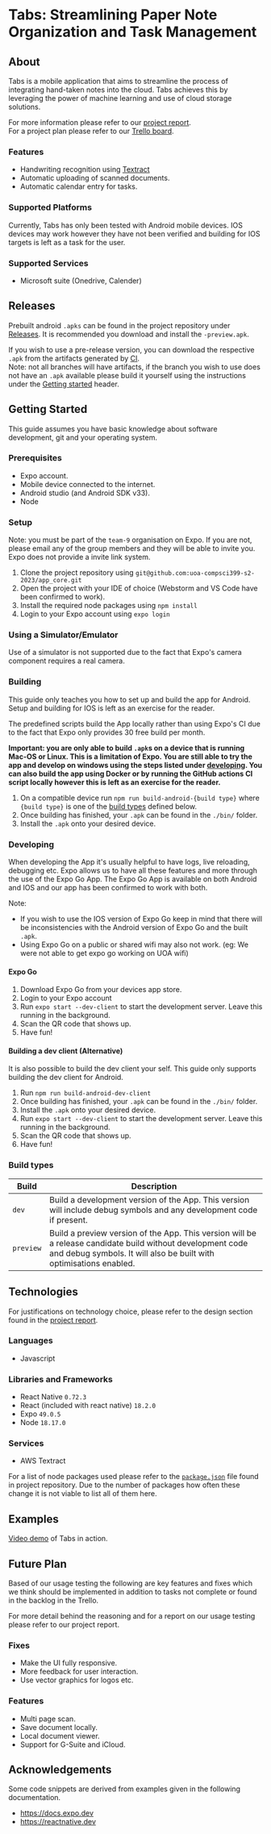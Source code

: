 # Tabs: Streamlining Paper Note Organization and Task Management

## About
Tabs is a mobile application that aims to streamline the process of integrating hand-taken
notes into the cloud. Tabs achieves this by leveraging the power of machine learning and use 
of cloud storage solutions. 

For more information please refer to our [project report](https://docs.google.com/document/d/1ZNyd0SyXUW9y9Yw4eIKm6GrkFeYUbCFS/edit?usp=sharing&ouid=109097623349778516507&rtpof=true&sd=true). <br>
For a project plan please refer to our 
[Trello board](https://trello.com/w/workspace05615787/home).

### Features

- Handwriting recognition using [Textract](https://aws.amazon.com/textract/)
- Automatic uploading of scanned documents.
- Automatic calendar entry for tasks. 

### Supported Platforms

Currently, Tabs has only been tested with Android mobile devices. IOS devices may work however
they have not been verified and building for IOS targets is left as a task for the user. 

### Supported Services

- Microsoft suite (Onedrive, Calender)

## Releases

Prebuilt android `.apks` can be found in the project repository under 
[Releases](https://github.com/uoa-compsci399-s2-2023/capstone-project-team-9/releases). It is recommended you 
download and install the `-preview.apk`. 

If you wish to use a pre-release version, you can 
download the respective `.apk` from the artifacts generated by 
[CI](https://github.com/uoa-compsci399-s2-2023/app_core/actions). <br>
Note: not all branches will
have artifacts, if the branch you wish to use does not have an `.apk` available please build it
yourself using the instructions under the [Getting started](#getting-started) header.

## Getting Started

This guide assumes you have basic knowledge about software development, git and your 
operating system. 

### Prerequisites 

- Expo account.
- Mobile device connected to the internet.
- Android studio (and Android SDK v33).
- Node

### Setup

Note: you must be part of the `team-9` organisation on Expo. If you are not, please email any 
of the group members and they will be able to invite you. Expo does not provide a invite link
system. 

1) Clone the project repository using `git@github.com:uoa-compsci399-s2-2023/app_core.git`
2) Open the project with your IDE of choice (Webstorm and VS Code have been confirmed to work).
3) Install the required node packages using `npm install`
4) Login to your Expo account using `expo login`

### Using a Simulator/Emulator

Use of a simulator is not supported due to the fact that Expo's camera component requires a 
real camera. 

### Building

This guide only teaches you how to set up and build the app for Android. Setup and building for
IOS is left as an exercise for the reader. 

The predefined scripts build the App locally rather than using Expo's CI due to the fact that
Expo only provides 30 free build per month. 

**Important: you are only able to build `.apk`s on a device that is running Mac-OS or Linux. This 
is a limitation of Expo. You are still able to try the app and develop on windows using the steps
listed under [developing](#developing). You can also build the app using Docker or by running 
the GitHub actions CI script locally however this is left as an exercise for the reader.** 

1) On a compatible device run  `npm run build-android-{build type}` where `{build type}` is one of the [build types](#build-types) defined below.
2) Once building has finished, your `.apk` can be found in the `./bin/` folder. 
3) Install the `.apk` onto your desired device.

### Developing

When developing the App it's usually helpful to have logs, live reloading, debugging etc. Expo
allows us to have all these features and more through the use of the Expo Go App. The Expo Go 
App is available on both Android and IOS and our app has been confirmed to work with both. 

Note: 
- If you wish to use the IOS version of Expo Go keep in mind that there will be 
inconsistencies with the Android version of Expo Go and the built `.apk`. 
- Using Expo Go on a public or shared wifi may also not work. (eg: We were not able to get expo go working on UOA wifi)

#### Expo Go

1) Download Expo Go from your devices app store.
2) Login to your Expo account
3) Run `expo start --dev-client` to start the development server. Leave this running in the background. 
4) Scan the QR code that shows up. 
5) Have fun!

#### Building a dev client (Alternative)

It is also possible to build the dev client your self. This guide only supports building the
dev client for Android.

1) Run `npm run build-android-dev-client`
2) Once building has finished, your `.apk` can be found in the `./bin/` folder.
3) Install the `.apk` onto your desired device.
4) Run `expo start --dev-client` to start the development server. Leave this running in the background.
5) Scan the QR code that shows up.
6) Have fun!

### Build types

| Build      | Description                                                                                                                                                                      |
|------------|----------------------------------------------------------------------------------------------------------------------------------------------------------------------------------|
| `dev`      | Build a development version of the App. This version will include debug symbols and any development code if present.                                                             |
| `preview`  | Build a preview version of the App. This version will be a release candidate build without development code and debug symbols. It will also be built with optimisations enabled. |


## Technologies

For justifications on technology choice, please refer to the design section found in the [project report]().

### Languages

- Javascript

### Libraries and Frameworks

- React Native `0.72.3`
- React (included with react native) `18.2.0`
- Expo `49.0.5`
- Node `18.17.0`

### Services

- AWS Textract

For a list of node packages used please refer to the 
[`package.json`](https://github.com/uoa-compsci399-s2-2023/app_core/blob/main/package.json) 
file found in project repository. Due to the number of packages how often these change it is 
not viable to list all of them here. 

## Examples

[Video demo]() of Tabs in action.

## Future Plan

Based of our usage testing the following are key features and fixes which we think should be 
implemented in addition to tasks not complete or found in the backlog in the Trello. 

For more detail behind the reasoning and for a report on our usage testing please refer to
our project report.

### Fixes

- Make the UI fully responsive.
- More feedback for user interaction.
- Use vector graphics for logos etc.

### Features

- Multi page scan.
- Save document locally.
- Local document viewer.
- Support for G-Suite and iCloud.

## Acknowledgements

Some code snippets are derived from examples given in the following documentation. 

- https://docs.expo.dev
- https://reactnative.dev